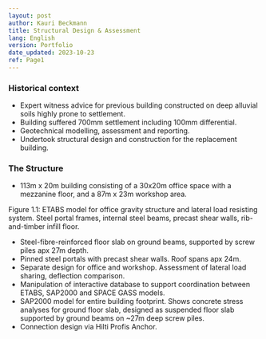 ```yaml
---
layout: post
author: Kauri Beckmann
title: Structural Design & Assessment
lang: English
version: Portfolio
date_updated: 2023-10-23
ref: Page1
---
```


### Historical context
* Expert witness advice for previous building constructed on deep alluvial soils highly prone to settlement.
* Building suffered 700mm settlement including 100mm differential.
* Geotechnical modelling, assessment and reporting.
* Undertook structural design and construction for the replacement building.

### The Structure
* 113m x 20m building consisting of a 30x20m office space with a mezzanine floor, and a 87m x 23m workshop area.

<figcaption>Figure 1.1: ETABS model for office gravity structure and lateral load resisting system. Steel portal frames, internal steel beams, precast shear walls, rib-and-timber infill floor.</figcaption>

* Steel-fibre-reinforced floor slab on ground beams, supported by screw piles apx 27m depth.
* Pinned steel portals with precast shear walls. Roof spans apx 24m.
* Separate design for office and workshop. Assessment of lateral load sharing, deflection comparison.
* Manipulation of interactive database to support coordination between ETABS, SAP2000 and SPACE GASS models.
* SAP2000 model for entire building footprint. Shows concrete stress analyses for ground floor slab, designed as suspended floor slab supported by ground beams on ~27m deep screw piles.
* Connection design via Hilti Profis Anchor.
